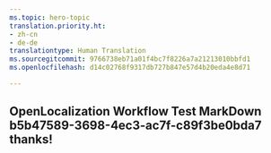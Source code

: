 ```yaml
---
ms.topic: hero-topic
translation.priority.ht:
- zh-cn
- de-de
translationtype: Human Translation
ms.sourcegitcommit: 9766738eb71a01f4bc7f8226a7a21213010bbfd1
ms.openlocfilehash: d14c02768f9317db727b847e57d4b20eda4e8d71

---
```

## OpenLocalization Workflow Test MarkDown b5b47589-3698-4ec3-ac7f-c89f3be0bda7 thanks!



<!--HONumber=Aug16_HO3-->



